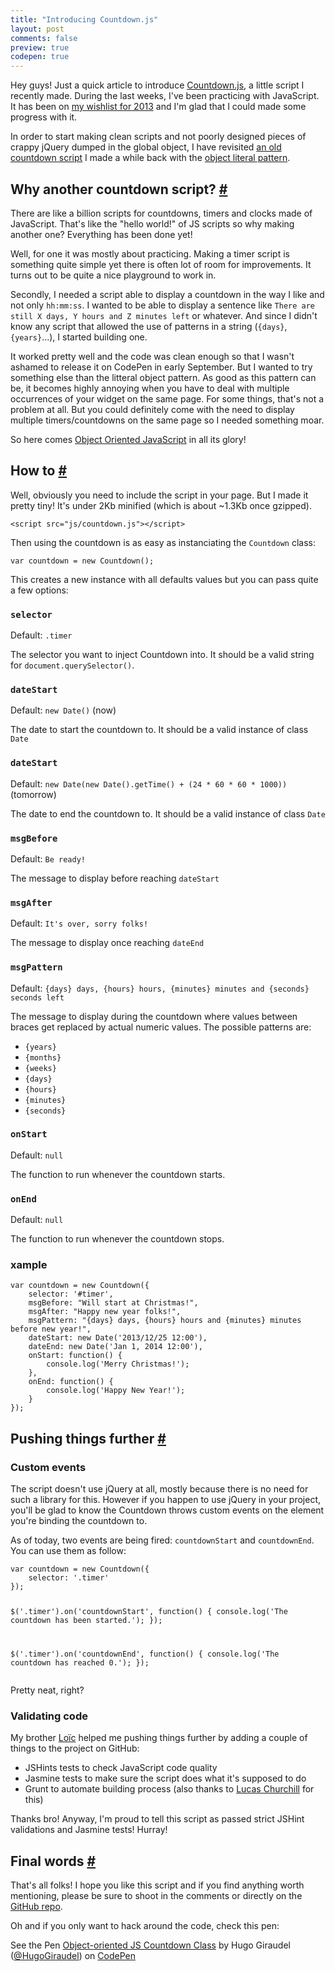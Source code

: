 ```yaml
---
title: "Introducing Countdown.js"
layout: post
comments: false
preview: true
codepen: true
---
```

<section>
<p>Hey guys! Just a quick article to introduce <a href="https://github.com/HugoGiraudel/Countdown.js">Countdown.js</a>, a little script I recently made. During the last weeks, I've been practicing with JavaScript. It has been on <a href="http://hugogiraudel.com/2013/05/13/things-to-do-2013/">my wishlist for 2013</a> and I'm glad that I could made some progress with it.</p>
<p>In order to start making clean scripts and not poorly designed pieces of crappy jQuery dumped in the global object, I have revisited <a href="http://codepen.io/HugoGiraudel/pen/jtJrq">an old countdown script</a> I made a while back with the <a href="http://css-tricks.com/how-do-you-structure-javascript-the-module-pattern-edition/">object literal pattern</a>.</p>
</section>
<section id="why-another-one">
<h2>Why another countdown script? <a href="#why-another-one">#</a></h2>
<p>There are like a billion scripts for countdowns, timers and clocks made of JavaScript. That's like the "hello world!" of JS scripts so why making another one? Everything has been done yet!</p>
<p>Well, for one it was mostly about practicing. Making a timer script is something quite simple yet there is often lot of room for improvements. It turns out to be quite a nice playground to work in. </p>
<p>Secondly, I needed a script able to display a countdown in the way I like and not only <code>hh:mm:ss</code>. I wanted to be able to display a sentence like <code>There are still X days, Y hours and Z minutes left</code> or whatever. And since I didn't know any script that allowed the use of patterns in a string (<code>{days}</code>, <code>{years}</code>...), I started building one.</p>
<p>It worked pretty well and the code was clean enough so that I wasn't ashamed to release it on CodePen in early September. But I wanted to try something else than the litteral object pattern. As good as this pattern can be, it becomes highly annoying when you have to deal with multiple occurrences of your widget on the same page. For some things, that's not a problem at all. But you could definitely come with the need to display multiple timers/countdowns on the same page so I needed something moar.</p>
<p>So here comes <a href="http://tobyho.com/2010/11/22/javascript-constructors-and/">Object Oriented JavaScript</a> in all its glory!</p>
</section>
<section id="how-to">
<h2>How to <a href="#how-to">#</a></h2>
<p>Well, obviously you need to include the script in your page. But I made it pretty tiny! It's under 2Kb minified (which is about ~1.3Kb once gzipped).</p>
<pre class="language-markup"><code>&lt;script src="js/countdown.js">&lt;/script></code></pre>
<p>Then using the countdown is as easy as instanciating the <code>Countdown</code> class:</p>
<pre class="language-javascript"><code>var countdown = new Countdown();</code></pre>
<p>This creates a new instance with all defaults values but you can pass quite a few options:</p>
<h3><code>selector</code></h3>
<p>Default: <code>.timer</code></p>
<p>The selector you want to inject Countdown into. It should be a valid string for <code>document.querySelector()</code>.</p>
<h3><code>dateStart</code></h3>
<p>Default: <code>new Date()</code> (now)</p>
<p>The date to start the countdown to. It should be a valid instance of class <code>Date</code></p>
<h3><code>dateStart</code></h3>
<p>Default: <code>new Date(new Date().getTime() + (24 * 60 * 60 * 1000))</code> (tomorrow)</p>
<p>The date to end the countdown to. It should be a valid instance of class <code>Date</code></p>
<h3><code>msgBefore</code></h3>
<p>Default: <code>Be ready!</code></p>
<p>The message to display before reaching <code>dateStart</code></p>
<h3><code>msgAfter</code></h3>
<p>Default: <code>It's over, sorry folks!</code></p>
<p>The message to display once reaching <code>dateEnd</code></p>
<h3><code>msgPattern</code></h3>
<p>Default: <code>{days} days, {hours} hours, {minutes} minutes and {seconds} seconds left</code></p>
<p>The message to display during the countdown where values between braces get replaced by actual numeric values. The possible patterns are:</p>
<ul>
<li><code>{years}</code></li>
<li><code>{months}</code></li>
<li><code>{weeks}</code></li>
<li><code>{days}</code></li>
<li><code>{hours}</code></li>
<li><code>{minutes}</code></li>
<li><code>{seconds}</code></li>
</ul>
<h3><code>onStart</code></h3>
<p>Default: <code>null</code></p>
<p>The function to run whenever the countdown starts.</p>
<h3><code>onEnd</code></h3>
<p>Default: <code>null</code></p>
<p>The function to run whenever the countdown stops.</p>
<h3>xample</h3>
<pre class="language-javascript"><code>var countdown = new Countdown({
    selector: '#timer',
    msgBefore: "Will start at Christmas!",
    msgAfter: "Happy new year folks!",
    msgPattern: "{days} days, {hours} hours and {minutes} minutes before new year!",
    dateStart: new Date('2013/12/25 12:00'),
    dateEnd: new Date('Jan 1, 2014 12:00'),
    onStart: function() {
    	console.log('Merry Christmas!');
    },
    onEnd: function() {
    	console.log('Happy New Year!');
    }
});</code></pre>
</section>
<section id="pushing-things-further">
<h2>Pushing things further <a href="#pushing-things-further">#</a></h2>
<h3>Custom events</h3>
<p>The script doesn't use jQuery at all, mostly because there is no need for such a library for this. However if you happen to use jQuery in your project, you'll be glad to know the Countdown throws custom events on the element you're binding the countdown to.</p>
<p>As of today, two events are being fired: <code>countdownStart</code> and <code>countdownEnd</code>. You can use them as follow:</p>
<pre class="language-javascript"><code>var countdown = new Countdown({
	selector: '.timer'
});

$('.timer').on('countdownStart', function() {
	console.log('The countdown has been started.');
});

$('.timer').on('countdownEnd', function() {
	console.log('The countdown has reached 0.');
});
</code></pre>
<p>Pretty neat, right?</p>
<h3>Validating code</h3>
<p>My brother <a href="https://twitter.com/l_giraudel">Loïc</a> helped me pushing things further by adding a couple of things to the project on GitHub:</p>
<ul>
<li>JSHints tests to check JavaScript code quality</li>
<li>Jasmine tests to make sure the script does what it's supposed to do</li>
<li>Grunt to automate building process (also thanks to <a href="https://twitter.com/_agtlucas">Lucas Churchill</a> for this)</li>
</ul>
<p>Thanks bro! Anyway, I'm proud to tell this script as passed strict JSHint validations and Jasmine tests! Hurray!</p>
</section>
<section id="final-words">
<h2>Final words <a href="#final-words">#</a></h2>
<p>That's all folks! I hope you like this script and if you find anything worth mentioning, please be sure to shoot in the comments or directly on the <a href="https://github.com/HugoGiraudel/Countdown.js">GitHub repo</a>.</p>
<p>Oh and if you only want to hack around the code, check this pen:</p>
<p data-height="300" data-theme-id="0" data-slug-hash="vCyJq" data-user="HugoGiraudel" data-default-tab="result" class='codepen'>See the Pen <a href='http://codepen.io/HugoGiraudel/pen/vCyJq'>Object-oriented JS Countdown Class</a> by Hugo Giraudel (<a href='http://codepen.io/HugoGiraudel'>@HugoGiraudel</a>) on <a href='http://codepen.io'>CodePen</a></p>
</section>
